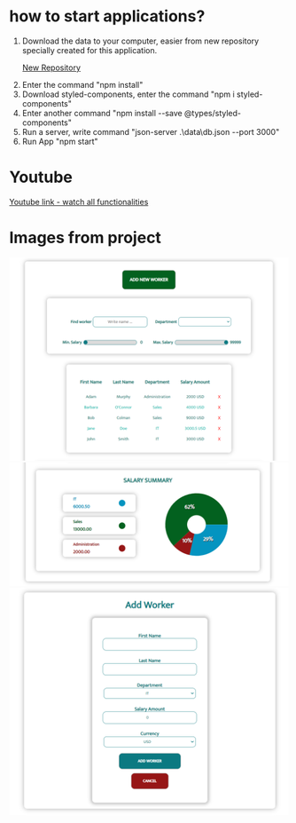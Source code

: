 # how to start applications?

1. Download the data to your computer, easier from new repository specially created for this application.
   <p><a href="https://github.com/kuc-lukasz/react-filter-app">New Repository</a></p>
2. Enter the command "npm install"
3. Download styled-components, enter the command "npm i styled-components"
4. Enter another command "npm install --save @types/styled-components"
5. Run a server, write command "json-server .\data\db.json --port 3000"
6. Run App "npm start"

# Youtube
<a href="https://www.youtube.com/watch?v=jrgtxPlAX-U">Youtube link - watch all functionalities</a>


# Images from project

<img src="./projectImages/workers.png">
<img src="./projectImages/summary.png">
<img src="./projectImages/form.png">


